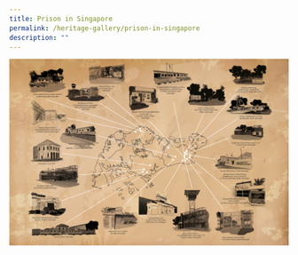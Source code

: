 ```yaml
---
title: Prison in Singapore
permalink: /heritage-gallery/prison-in-singapore
description: ""
---
```

[![](/images/SingaporeMapWithPrisons_LOWRES.png)](/images/SingaporeMapWithPrisons_LOWRES.png)